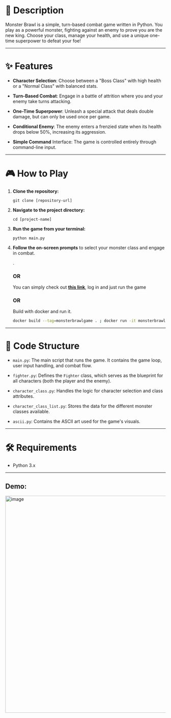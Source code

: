 
# 📜 Description
Monster Brawl is a simple, turn-based combat game written in Python. You play as a powerful monster, fighting against an enemy to prove you are the new king. Choose your class, manage your health, and use a unique one-time superpower to defeat your foe!
<hr>

# ✨ Features
* **Character Selection**: Choose between a "Boss Class" with high health or a "Normal Class" with balanced stats.

* **Turn-Based Combat**: Engage in a battle of attrition where you and your enemy take turns attacking.

* **One-Time Superpower**: Unleash a special attack that deals double damage, but can only be used once per game.

* **Conditional Enemy**: The enemy enters a frenzied state when its health drops below 50%, increasing its aggression.

* **Simple Command** Interface: The game is controlled entirely through command-line input.
<hr>

# 🎮 How to Play
1. **Clone the repository:**<br>
   ```
   git clone [repository-url]
   ```
3. **Navigate to the project directory:**<br>
   ```
   cd [project-name]
   ```
5. **Run the game from your terminal:**
   ```
   python main.py
   ```
7. **Follow the on-screen prompts** to select your monster class and engage in combat.

   .
    ### OR
    You can simply check out **[this link](https://programiz.pro/ide/python/GQSXQ8LPQ7?utm_medium=playground&utm_source=python-shared-project-link)**, log in and just run the game

   ### OR

   Build with docker and run it.
   ```bash
   docker build --tag=monsterbrawlgame . ; docker run -it monsterbrawlgame
   ```
<hr>

# 📁 Code Structure
* `main.py`: The main script that runs the game. It contains the game loop, user input handling, and combat flow.

* `fighter.py`: Defines the `Fighter` class, which serves as the blueprint for all characters (both the player and the enemy).

* `character_class.py`: Handles the logic for character selection and class attributes.

* `character_class_list.py`: Stores the data for the different monster classes available.

* `ascii.py`: Contains the ASCII art used for the game's visuals.
<hr>

# 🛠️ Requirements
* Python 3.x
<hr>




## Demo:
<img width="681" height="681" alt="image" src="https://github.com/user-attachments/assets/a477dd5c-9a23-4c6c-a650-79ddf4bfe97a" />






